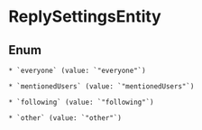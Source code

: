 
# ReplySettingsEntity

## Enum


    * `everyone` (value: `"everyone"`)

    * `mentionedUsers` (value: `"mentionedUsers"`)

    * `following` (value: `"following"`)

    * `other` (value: `"other"`)



